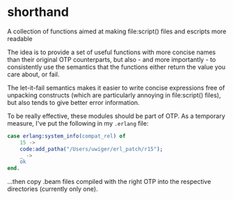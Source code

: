 shorthand
=========

A collection of functions aimed at making file:script() files and escripts
more readable

The idea is to provide a set of useful functions with more concise names than
their original OTP counterparts, but also - and more importantly - to
consistently use the semantics that the functions either return the value
you care about, or fail.

The let-it-fail semantics makes it easier to write concise expressions free
of unpacking constructs (which are particularly annoying in file:script()
files), but also tends to give better error information.

To be really effective, these modules should be part of OTP. As a temporary
measure, I've put the following in my `.erlang` file:

```erlang
case erlang:system_info(compat_rel) of
    15 ->
	code:add_patha("/Users/uwiger/erl_patch/r15");
    _ ->
	ok
end.
```

...then copy .beam files compiled with the right OTP into the respective
directories (currently only one).
